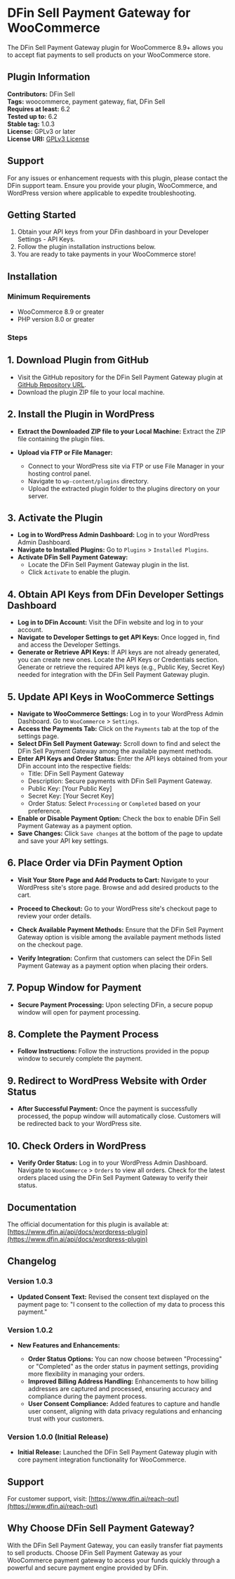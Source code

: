# DFin Sell Payment Gateway for WooCommerce

The DFin Sell Payment Gateway plugin for WooCommerce 8.9+ allows you to accept fiat payments to sell products on your WooCommerce store.

## Plugin Information

**Contributors:** DFin Sell  
**Tags:** woocommerce, payment gateway, fiat, DFin Sell  
**Requires at least:** 6.2  
**Tested up to:** 6.2  
**Stable tag:** 1.0.3  
**License:** GPLv3 or later  
**License URI:** [GPLv3 License](https://www.gnu.org/licenses/gpl-3.0.html)

## Support

For any issues or enhancement requests with this plugin, please contact the DFin support team. Ensure you provide your plugin, WooCommerce, and WordPress version where applicable to expedite troubleshooting.

## Getting Started

1. Obtain your API keys from your DFin dashboard in your Developer Settings - API Keys.
2. Follow the plugin installation instructions below.
3. You are ready to take payments in your WooCommerce store!

## Installation

### Minimum Requirements

- WooCommerce 8.9 or greater
- PHP version 8.0 or greater

### Steps

## 1. Download Plugin from GitHub

- Visit the GitHub repository for the DFin Sell Payment Gateway plugin at [GitHub Repository URL](https://github.com/dfin-ai/dfin-sell-payment-gateway).
- Download the plugin ZIP file to your local machine.

## 2. Install the Plugin in WordPress

- **Extract the Downloaded ZIP file to your Local Machine:**
  Extract the ZIP file containing the plugin files.

- **Upload via FTP or File Manager:**
  - Connect to your WordPress site via FTP or use File Manager in your hosting control panel.
  - Navigate to `wp-content/plugins` directory.
  - Upload the extracted plugin folder to the plugins directory on your server.

## 3. Activate the Plugin

- **Log in to WordPress Admin Dashboard:**
  Log in to your WordPress Admin Dashboard.
- **Navigate to Installed Plugins:**
  Go to `Plugins` > `Installed Plugins`.
- **Activate DFin Sell Payment Gateway:**
  - Locate the DFin Sell Payment Gateway plugin in the list.
  - Click `Activate` to enable the plugin.

## 4. Obtain API Keys from DFin Developer Settings Dashboard

- **Log in to DFin Account:**
  Visit the DFin website and log in to your account.
- **Navigate to Developer Settings to get API Keys:**
  Once logged in, find and access the Developer Settings.
- **Generate or Retrieve API Keys:**
  If API keys are not already generated, you can create new ones.
  Locate the API Keys or Credentials section.
  Generate or retrieve the required API keys (e.g., Public Key, Secret Key) needed for integration with the DFin Sell Payment Gateway plugin.

## 5. Update API Keys in WooCommerce Settings

- **Navigate to WooCommerce Settings:**
  Log in to your WordPress Admin Dashboard.
  Go to `WooCommerce` > `Settings`.
- **Access the Payments Tab:**
  Click on the `Payments` tab at the top of the settings page.
- **Select DFin Sell Payment Gateway:**
  Scroll down to find and select the DFin Sell Payment Gateway among the available payment methods.
- **Enter API Keys and Order Status:**
  Enter the API keys obtained from your DFin account into the respective fields:
  - Title: DFin Sell Payment Gateway
  - Description: Secure payments with DFin Sell Payment Gateway.
  - Public Key: [Your Public Key]
  - Secret Key: [Your Secret Key]
  - Order Status: Select `Processing` or `Completed` based on your preference.
- **Enable or Disable Payment Option:**
  Check the box to enable DFin Sell Payment Gateway as a payment option.
- **Save Changes:**
  Click `Save changes` at the bottom of the page to update and save your API key settings.

## 6. Place Order via DFin Payment Option

- **Visit Your Store Page and Add Products to Cart:**
  Navigate to your WordPress site's store page.
  Browse and add desired products to the cart.

- **Proceed to Checkout:**
  Go to your WordPress site's checkout page to review your order details.

- **Check Available Payment Methods:**
  Ensure that the DFin Sell Payment Gateway option is visible among the available payment methods listed on the checkout page.

- **Verify Integration:**
  Confirm that customers can select the DFin Sell Payment Gateway as a payment option when placing their orders.

## 7. Popup Window for Payment

- **Secure Payment Processing:**
  Upon selecting DFin, a secure popup window will open for payment processing.

## 8. Complete the Payment Process

- **Follow Instructions:**
  Follow the instructions provided in the popup window to securely complete the payment.

## 9. Redirect to WordPress Website with Order Status

- **After Successful Payment:**
  Once the payment is successfully processed, the popup window will automatically close.
  Customers will be redirected back to your WordPress site.

## 10. Check Orders in WordPress

- **Verify Order Status:**
  Log in to your WordPress Admin Dashboard.
  Navigate to `WooCommerce` > `Orders` to view all orders.
  Check for the latest orders placed using the DFin Sell Payment Gateway to verify their status.

## Documentation

The official documentation for this plugin is available at: [https://www.dfin.ai/api/docs/wordpress-plugin](https://www.dfin.ai/api/docs/wordpress-plugin)

## Changelog

### Version 1.0.3

- **Updated Consent Text:** Revised the consent text displayed on the payment page to: "I consent to the collection of my data to process this payment."

### Version 1.0.2

- **New Features and Enhancements:**

  - **Order Status Options:** You can now choose between "Processing" or "Completed" as the order status in payment settings, providing more flexibility in managing your orders.
  - **Improved Billing Address Handling:** Enhancements to how billing addresses are captured and processed, ensuring accuracy and compliance during the payment process.
  - **User Consent Compliance:** Added features to capture and handle user consent, aligning with data privacy regulations and enhancing trust with your customers.

### Version 1.0.0 (Initial Release)

- **Initial Release:** Launched the DFin Sell Payment Gateway plugin with core payment integration functionality for WooCommerce.

## Support

For customer support, visit: [https://www.dfin.ai/reach-out](https://www.dfin.ai/reach-out)

## Why Choose DFin Sell Payment Gateway?

With the DFin Sell Payment Gateway, you can easily transfer fiat payments to sell products. Choose DFin Sell Payment Gateway as your WooCommerce payment gateway to access your funds quickly through a powerful and secure payment engine provided by DFin.
